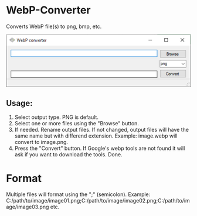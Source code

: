 # WebP-Converter
Converts WebP file(s) to png, bmp, etc.

![WebP Converter](/README/Form01.png)

## Usage:
1. Select output type. PNG is default.
2. Select one or more files using the "Browse" button.
3. If needed. Rename output files. If not changed, output files will have the same name but with differend extension.
Example: image.webp will convert to image.png.
4. Press the "Convert" button. If Google's webp tools are not found it will ask if you want to download the tools.
Done.

# Format
Multiple files will format using the ";" (semicolon).
Example: C:/path/to/image/image01.png;C:/path/to/image/image02.png;C:/path/to/image/image03.png etc.
